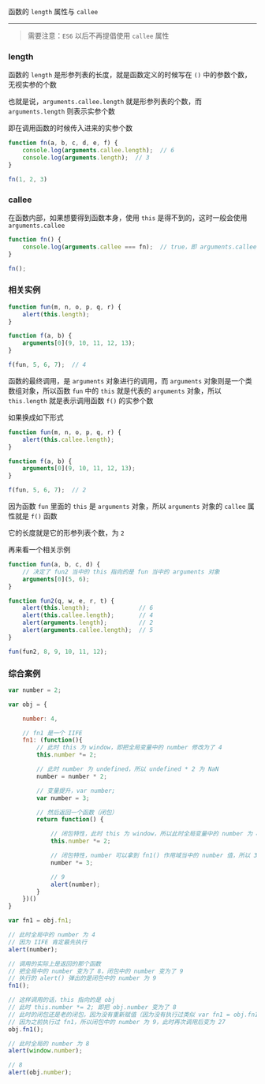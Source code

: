 函数的 `length` 属性与 `callee`


----

> 需要注意：`ES6` 以后不再提倡使用 `callee` 属性

### length

函数的 `length` 是形参列表的长度，就是函数定义的时候写在 `()` 中的参数个数，无视实参的个数

也就是说，`arguments.callee.length` 就是形参列表的个数，而 `arguments.length` 则表示实参个数

即在调用函数的时候传入进来的实参个数

```js
function fn(a, b, c, d, e, f) {
    console.log(arguments.callee.length);  // 6
    console.log(arguments.length);  // 3
}

fn(1, 2, 3)
```


### callee

在函数内部，如果想要得到函数本身，使用 `this` 是得不到的，这时一般会使用 `arguments.callee`

```js
function fn() {
    console.log(arguments.callee === fn);  // true，即 arguments.callee 就是函数本身
}

fn();
```


### 相关实例

```js
function fun(m, n, o, p, q, r) {
    alert(this.length);
}

function f(a, b) {
    arguments[0](9, 10, 11, 12, 13);
}

f(fun, 5, 6, 7);  // 4
```

函数的最终调用，是 `arguments` 对象进行的调用，而 `arguments` 对象则是一个类数组对象，所以函数 `fun` 中的 `this` 就是代表的 `arguments` 对象，所以 `this.length` 就是表示调用函数 `f()` 的实参个数

如果换成如下形式

```js
function fun(m, n, o, p, q, r) {
    alert(this.callee.length);
}

function f(a, b) {
    arguments[0](9, 10, 11, 12, 13);
}

f(fun, 5, 6, 7);  // 2
```

因为函数 `fun` 里面的 `this` 是 `arguments` 对象，所以 `arguments` 对象的 `callee` 属性就是 `f()` 函数

它的长度就是它的形参列表个数，为 `2`


再来看一个相关示例

```js
function fun(a, b, c, d) {
    // 决定了 fun2 当中的 this 指向的是 fun 当中的 arguments 对象
    arguments[0](5, 6);
}

function fun2(q, w, e, r, t) {
    alert(this.length);              // 6
    alert(this.callee.length);       // 4
    alert(arguments.length);         // 2
    alert(arguments.callee.length);  // 5
}

fun(fun2, 8, 9, 10, 11, 12);
```



### 综合案例

```js
var number = 2;

var obj = {

    number: 4,

    // fn1 是一个 IIFE
    fn1: (function(){
        // 此时 this 为 window，即把全局变量中的 number 修改为了 4
        this.number *= 2;

        // 此时 number 为 undefined，所以 undefined * 2 为 NaN
        number = number * 2;

        // 变量提升，var number;
        var number = 3;

        // 然后返回一个函数（闭包）
        return function() {

            // 闭包特性，此时 this 为 window，所以此时全局变量中的 number 为 8
            this.number *= 2;

            // 闭包特性，number 可以拿到 fn1() 作用域当中的 number 值，所以 3 * 3 = 9
            number *= 3;

            // 9
            alert(number);
        }
    })()
}

var fn1 = obj.fn1;

// 此时全局中的 number 为 4
// 因为 IIFE 肯定最先执行
alert(number);

// 调用的实际上是返回的那个函数
// 把全局中的 number 变为了 8，闭包中的 number 变为了 9
// 执行的 alert() 弹出的是闭包中的 number 为 9
fn1();

// 这样调用的话，this 指向的是 obj
// 此时 this.number *= 2; 即把 obj.number 变为了 8
// 此时的闭包还是老的闭包，因为没有重新赋值（因为没有执行过类似 var fn1 = obj.fn1 的操作）
// 因为之前执行过 fn1，所以闭包中的 number 为 9，此时再次调用后变为 27
obj.fn1();

// 此时全局的 number 为 8
alert(window.number);

// 8
alert(obj.number);
```